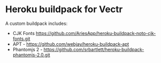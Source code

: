 # Heroku buildpack for Vectr

A custom buildpack includes:

- CJK Fonts https://github.com/AriesApp/heroku-buildpack-noto-cjk-fonts.git
- APT - https://github.com/webjay/heroku-buildpack-apt
- Phantomjs 2 - https://github.com/srbartlett/heroku-buildpack-phantomjs-2.0.git
